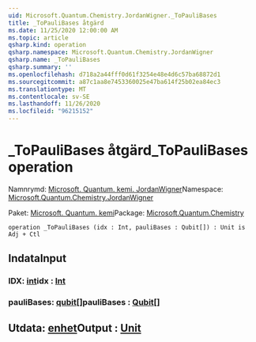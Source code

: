 ```yaml
---
uid: Microsoft.Quantum.Chemistry.JordanWigner._ToPauliBases
title: _ToPauliBases åtgärd
ms.date: 11/25/2020 12:00:00 AM
ms.topic: article
qsharp.kind: operation
qsharp.namespace: Microsoft.Quantum.Chemistry.JordanWigner
qsharp.name: _ToPauliBases
qsharp.summary: ''
ms.openlocfilehash: d718a2a44fff0d61f3254e48e4d6c57ba68872d1
ms.sourcegitcommit: a87c1aa8e7453360025e47ba614f25b02ea84ec3
ms.translationtype: MT
ms.contentlocale: sv-SE
ms.lasthandoff: 11/26/2020
ms.locfileid: "96215152"
---
```

# <a name="_topaulibases-operation"></a><span data-ttu-id="85853-102">_ToPauliBases åtgärd</span><span class="sxs-lookup"><span data-stu-id="85853-102">_ToPauliBases operation</span></span>

<span data-ttu-id="85853-103">Namnrymd: [Microsoft. Quantum. kemi. JordanWigner](xref:Microsoft.Quantum.Chemistry.JordanWigner)</span><span class="sxs-lookup"><span data-stu-id="85853-103">Namespace: [Microsoft.Quantum.Chemistry.JordanWigner](xref:Microsoft.Quantum.Chemistry.JordanWigner)</span></span>

<span data-ttu-id="85853-104">Paket: [Microsoft. Quantum. kemi](https://nuget.org/packages/Microsoft.Quantum.Chemistry)</span><span class="sxs-lookup"><span data-stu-id="85853-104">Package: [Microsoft.Quantum.Chemistry](https://nuget.org/packages/Microsoft.Quantum.Chemistry)</span></span>




```qsharp
operation _ToPauliBases (idx : Int, pauliBases : Qubit[]) : Unit is Adj + Ctl
```


## <a name="input"></a><span data-ttu-id="85853-105">Indata</span><span class="sxs-lookup"><span data-stu-id="85853-105">Input</span></span>

### <a name="idx--int"></a><span data-ttu-id="85853-106">IDX: [int](xref:microsoft.quantum.lang-ref.int)</span><span class="sxs-lookup"><span data-stu-id="85853-106">idx : [Int](xref:microsoft.quantum.lang-ref.int)</span></span>




### <a name="paulibases--qubit"></a><span data-ttu-id="85853-107">pauliBases: [qubit](xref:microsoft.quantum.lang-ref.qubit)[]</span><span class="sxs-lookup"><span data-stu-id="85853-107">pauliBases : [Qubit](xref:microsoft.quantum.lang-ref.qubit)[]</span></span>





## <a name="output--unit"></a><span data-ttu-id="85853-108">Utdata: [enhet](xref:microsoft.quantum.lang-ref.unit)</span><span class="sxs-lookup"><span data-stu-id="85853-108">Output : [Unit](xref:microsoft.quantum.lang-ref.unit)</span></span>

